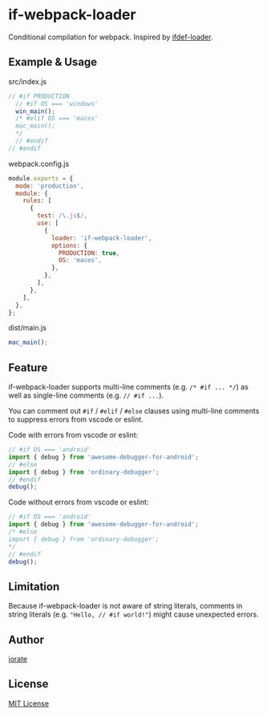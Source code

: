 # if-webpack-loader
Conditional compilation for webpack. Inspired by [ifdef-loader](https://github.com/nippur72/ifdef-loader).

## Example & Usage
src/index.js

```javascript
// #if PRODUCTION
  // #if OS === 'windows'
  win_main();
  /* #elif OS === 'macos'
  mac_main();
  */
  // #endif
// #endif
```

webpack.config.js

```javascript
module.exports = {
  mode: 'production',
  module: {
    rules: [
      {
        test: /\.js$/,
        use: [
          {
            loader: 'if-webpack-loader',
            options: {
              PRODUCTION: true,
              OS: 'macos',
            },
          },
        ],
      },
    ],
  },
};
```

dist/main.js

```javascript
mac_main();
```

## Feature
if-webpack-loader supports multi-line comments (e.g. `/* #if ... */`) as well as single-line comments (e.g. `// #if ...`).

You can comment out `#if` / `#elif` / `#else` clauses using multi-line comments to suppress errors from vscode or eslint.

Code with errors from vscode or eslint:

```javascript
// #if OS === 'android'
import { debug } from 'awesome-debugger-for-android';
// #else
import { debug } from 'ordinary-debugger';
// #endif
debug();
```

Code without errors from vscode or eslint:

```javascript
// #if OS === 'android'
import { debug } from 'awesome-debugger-for-android';
/* #else
import { debug } from 'ordinary-debugger';
*/
// #endif
debug();
```

## Limitation
Because if-webpack-loader is not aware of string literals, comments in string literals (e.g. `"Hello, // #if world!"`) might cause unexpected errors.

## Author
[iorate](https://github.com/iorate)

## License
[MIT License](LICENSE.txt)
